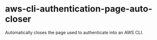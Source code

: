 # aws-cli-authentication-page-auto-closer
Automatically closes the page used to authenticate into an AWS CLI.
